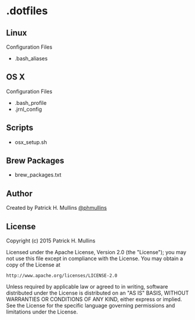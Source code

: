 # .dotfiles

## Linux

Configuration Files

- .bash_aliases

## OS X

Configuration Files

- .bash_profile
- .jrnl_config

## Scripts

- osx_setup.sh

## Brew Packages

- brew_packages.txt

## Author
Created by Patrick H. Mullins [@phmullins ](https://twitter.com/phmullins)

## License

Copyright (c) 2015 Patrick H. Mullins

Licensed under the Apache License, Version 2.0 (the "License");
you may not use this file except in compliance with the License.
You may obtain a copy of the License at

    http://www.apache.org/licenses/LICENSE-2.0

Unless required by applicable law or agreed to in writing, software
distributed under the License is distributed on an "AS IS" BASIS,
WITHOUT WARRANTIES OR CONDITIONS OF ANY KIND, either express or implied.
See the License for the specific language governing permissions and
limitations under the License.

